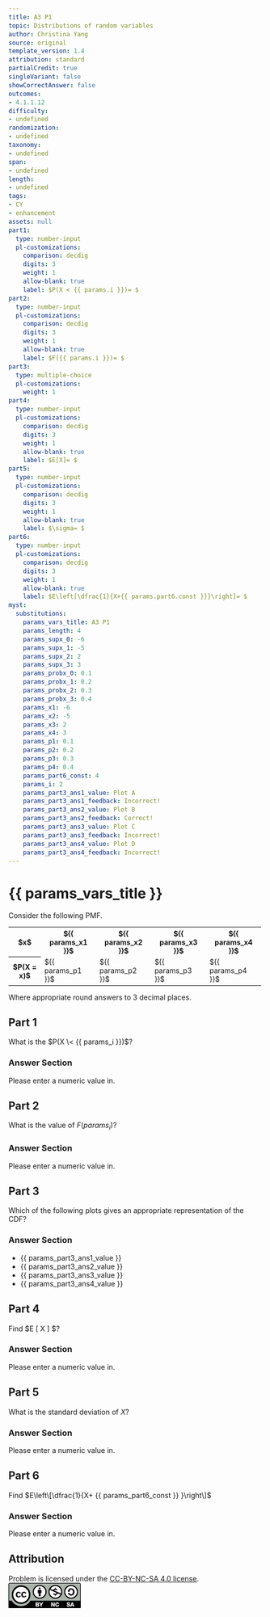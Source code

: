 ```yaml
---
title: A3 P1
topic: Distributions of random variables
author: Christina Yang
source: original
template_version: 1.4
attribution: standard
partialCredit: true
singleVariant: false
showCorrectAnswer: false
outcomes:
- 4.1.1.12
difficulty:
- undefined
randomization:
- undefined
taxonomy:
- undefined
span:
- undefined
length:
- undefined
tags:
- CY
- enhancement
assets: null
part1:
  type: number-input
  pl-customizations:
    comparison: decdig
    digits: 3
    weight: 1
    allow-blank: true
    label: $P(X < {{ params.i }})= $
part2:
  type: number-input
  pl-customizations:
    comparison: decdig
    digits: 3
    weight: 1
    allow-blank: true
    label: $F({{ params.i }})= $
part3:
  type: multiple-choice
  pl-customizations:
    weight: 1
part4:
  type: number-input
  pl-customizations:
    comparison: decdig
    digits: 3
    weight: 1
    allow-blank: true
    label: $E[X]= $
part5:
  type: number-input
  pl-customizations:
    comparison: decdig
    digits: 3
    weight: 1
    allow-blank: true
    label: $\sigma= $
part6:
  type: number-input
  pl-customizations:
    comparison: decdig
    digits: 3
    weight: 1
    allow-blank: true
    label: $E\left[\dfrac{1}{X+{{ params.part6.const }}}\right]= $
myst:
  substitutions:
    params_vars_title: A3 P1
    params_length: 4
    params_supx_0: -6
    params_supx_1: -5
    params_supx_2: 2
    params_supx_3: 3
    params_probx_0: 0.1
    params_probx_1: 0.2
    params_probx_2: 0.3
    params_probx_3: 0.4
    params_x1: -6
    params_x2: -5
    params_x3: 2
    params_x4: 3
    params_p1: 0.1
    params_p2: 0.2
    params_p3: 0.3
    params_p4: 0.4
    params_part6_const: 4
    params_i: 2
    params_part3_ans1_value: Plot A
    params_part3_ans1_feedback: Incorrect!
    params_part3_ans2_value: Plot B
    params_part3_ans2_feedback: Correct!
    params_part3_ans3_value: Plot C
    params_part3_ans3_feedback: Incorrect!
    params_part3_ans4_value: Plot D
    params_part3_ans4_feedback: Incorrect!
---
```

# {{ params_vars_title }}
Consider the following PMF.

<table style="width:500px">
  <tr>
    <th>$x$</th>
    <th>${{ params_x1 }}$</th>
    <th>${{ params_x2 }}$</th>
    <th>${{ params_x3 }}$</th>
    <th>${{ params_x4 }}$</th>
  </tr>
  <tr>
    <th>$P(X = x)$ </th>
    <td>${{ params_p1 }}$</td>
    <td>${{ params_p2 }}$</td>
    <td>${{ params_p3 }}$</td>
    <td>${{ params_p4 }}$</td>
  </tr>
</table>

Where appropriate round answers to 3 decimal places.

## Part 1

What is the $P(X \< {{ params_i }})$?

### Answer Section

Please enter a numeric value in.

## Part 2

What is the value of $F({{ params_i }})$?

### Answer Section

Please enter a numeric value in.

## Part 3

Which of the following plots gives an appropriate representation of the CDF?
<pl-figure file-name="figure 1.png" type="dynamic" width="500px"></pl-figure>

### Answer Section

- {{ params_part3_ans1_value }}
- {{ params_part3_ans2_value }}
- {{ params_part3_ans3_value }}
- {{ params_part3_ans4_value }}

## Part 4

Find $E \[ X \] $?

### Answer Section

Please enter a numeric value in.

## Part 5

What is the standard deviation of $X$?

### Answer Section

Please enter a numeric value in.

## Part 6

Find $E\left\[\dfrac{1}{X+ {{ params_part6_const }} }\right\]$

### Answer Section

Please enter a numeric value in.

## Attribution

Problem is licensed under the [CC-BY-NC-SA 4.0 license](https://creativecommons.org/licenses/by-nc-sa/4.0/).<br> ![The Creative Commons 4.0 license requiring attribution-BY, non-commercial-NC, and share-alike-SA license.](https://raw.githubusercontent.com/firasm/bits/master/by-nc-sa.png)